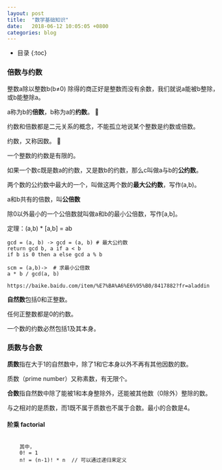 ```yaml
---
layout: post
title:  "数学基础知识"
date:   2018-06-12 10:05:05 +0800
categories: blog
---
```


* 目录
{:toc}

### 倍数与约数
整数a除以整数b(b≠0) 除得的商正好是整数而没有余数，我们就说a能被b整除，或b能整除a。      

a称为b的**倍数**，b称为a的**约数**。           

约数和倍数都是二元关系的概念，不能孤立地说某个整数是约数或倍数。    

约数，又称因数。            

一个整数的约数是有限的。

如果一个数c既是数a的约数，又是数b的约数，那么c叫做a与b的**公约数**。

两个数的公约数中最大的一个，叫做这两个数的**最大公约数**，写作(a,b)。

a和b共有的倍数，叫**公倍数**    

除0以外最小的一个公倍数就叫做a和b的最小公倍数，写作[a,b]。

定理：(a,b) * [a,b] = ab

    gcd = (a, b) -> gcd = (a, b) # 最大公约数     
    return gcd b, a if a < b     
    if b is 0 then a else gcd a % b 
 
    scm = (a,b)->  # 求最小公倍数
    a * b / gcd(a, b)    
  
    https://baike.baidu.com/item/%E7%BA%A6%E6%95%B0/8417882?fr=aladdin


**自然数**包括0和正整数。

任何正整数都是0的约数。

一个数的约数必然包括1及其本身。

### 质数与合数

**质数**指在大于1的自然数中，除了1和它本身以外不再有其他因数的数。

质数（prime number）又称素数，有无限个。

**合数**指自然数中除了能被1和本身整除外，还能被其他数（0除外）整除的数。

与之相对的是质数，而1既不属于质数也不属于合数。最小的合数是4。


#### 阶乘 factorial

``` n! = 1 * 2 ... * n

    其中，
    0! = 1
    n! = (n-1)! * n  // 可以通过递归来定义





